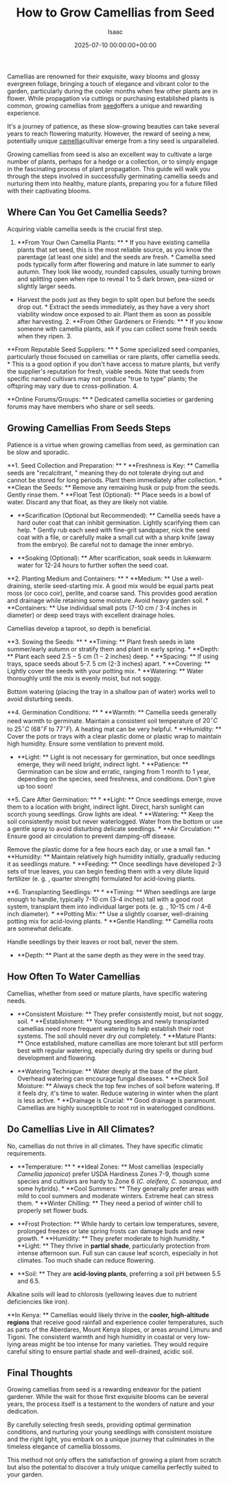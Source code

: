 ﻿---
title: How to Grow Camellias from Seed
description: Camellias are renowned for their exquisite, waxy blooms and glossy evergreen foliage, bringing a touch of elegance and vibrant color to the garden,...
slug: /how-to-grow-camellias-from-seed/
date: 2025-07-10 00:00:00+00:00
lastmod: 2025-07-10 00:00:00+03:00
author: Isaac
categories:

- Guides

- Gardening

- Flower Gardening
tags:

- guides

- camellia

- seed
layout: post
post-type: article
---

Camellias are renowned for their exquisite, waxy blooms and glossy evergreen foliage, bringing a touch of elegance and vibrant color to the garden, particularly during the cooler months when few other plants are in flower. While propagation via cuttings or purchasing established plants is common, growing camellias from [seed](https://pestpolicy.com/how-to-determine-if-old-seeds-are-still-good-for-planting/)offers a unique and rewarding experience.

It's a journey of patience, as these slow-growing beauties can take several years to reach flowering maturity. However, the reward of seeing a new, potentially unique [camellia](https://pestpolicy.com/how-to-grow-camellias/)cultivar emerge from a tiny seed is unparalleled.

Growing camellias from seed is also an excellent way to cultivate a large number of plants, perhaps for a hedge or a collection, or to simply engage in the fascinating process of plant propagation. This guide will walk you through the steps involved in successfully germinating camellia seeds and nurturing them into healthy, mature plants, preparing you for a future filled with their captivating blooms.

##  Where Can You Get Camellia Seeds?

Acquiring viable camellia seeds is the crucial first step.

1. **From Your Own Camellia Plants: ** * If you have existing camellia plants that set seed, this is the most reliable source, as you know the parentage (at least one side) and the seeds are fresh. * Camellia seed pods typically form after flowering and mature in late summer to early autumn. They look like woody, rounded capsules, usually turning brown and splitting open when ripe to reveal 1 to 5 dark brown, pea-sized or slightly larger seeds.

* Harvest the pods just as they begin to split open but before the seeds drop out. * Extract the seeds immediately, as they have a very short viability window once exposed to air. Plant them as soon as possible after harvesting. 2. **From Other Gardeners or Friends: ** * If you know someone with camellia plants, ask if you can collect some fresh seeds when they ripen. 3.

**From Reputable Seed Suppliers: ** * Some specialized seed companies, particularly those focused on camellias or rare plants, offer camellia seeds. * This is a good option if you don't have access to mature plants, but verify the supplier's reputation for fresh, viable seeds. Note that seeds from specific named cultivars may not produce "true to type" plants; the offspring may vary due to cross-pollination. 4.

**Online Forums/Groups: ** * Dedicated camellia societies or gardening forums may have members who share or sell seeds.

##  Growing Camellias From Seeds Steps

Patience is a virtue when growing camellias from seed, as germination can be slow and sporadic.

**1. Seed Collection and Preparation: ** * **Freshness is Key: ** Camellia seeds are "recalcitrant, " meaning they do not tolerate drying out and cannot be stored for long periods. Plant them immediately after collection. * **Clean the Seeds: ** Remove any remaining husk or pulp from the seeds. Gently rinse them. * **Float Test (Optional): ** Place seeds in a bowl of water. Discard any that float, as they are likely not viable.

* **Scarification (Optional but Recommended): ** Camellia seeds have a hard outer coat that can inhibit germination. Lightly scarifying them can help. * Gently rub each seed with fine-grit sandpaper, nick the seed coat with a file, or carefully make a small cut with a sharp knife (away from the embryo). Be careful not to damage the inner embryo.

* **Soaking (Optional): ** After scarification, soak seeds in lukewarm water for 12-24 hours to further soften the seed coat.

**2. Planting Medium and Containers: ** * **Medium: ** Use a well-draining, sterile seed-starting mix. A good mix would be equal parts peat moss (or coco coir), perlite, and coarse sand. This provides good aeration and drainage while retaining some moisture. Avoid heavy garden soil. * **Containers: ** Use individual small pots (7-10 cm / 3-4 inches in diameter) or deep seed trays with excellent drainage holes.

Camellias develop a taproot, so depth is beneficial.

**3. Sowing the Seeds: ** * **Timing: ** Plant fresh seeds in late summer/early autumn or stratify them and plant in early spring. * **Depth: ** Plant each seed $2. 5-5$ cm ($1-2$ inches) deep. * **Spacing: ** If using trays, space seeds about 5-7. 5 cm (2-3 inches) apart. * **Covering: ** Lightly cover the seeds with your potting mix. * **Watering: ** Water thoroughly until the mix is evenly moist, but not soggy.

Bottom watering (placing the tray in a shallow pan of water) works well to avoid disturbing seeds.

**4. Germination Conditions: ** * **Warmth: ** Camellia seeds generally need warmth to germinate. Maintain a consistent soil temperature of $20^\circ C$ to $25^\circ C$ ($68^\circ F$ to $77^\circ F$). A heating mat can be very helpful. * **Humidity: ** Cover the pots or trays with a clear plastic dome or plastic wrap to maintain high humidity. Ensure some ventilation to prevent mold.

* **Light: ** Light is not necessary for germination, but once seedlings emerge, they will need bright, indirect light. * **Patience: ** Germination can be slow and erratic, ranging from 1 month to 1 year, depending on the species, seed freshness, and conditions. Don't give up too soon!

**5. Care After Germination: ** * **Light: ** Once seedlings emerge, move them to a location with bright, indirect light. Direct, harsh sunlight can scorch young seedlings. Grow lights are ideal. * **Watering: ** Keep the soil consistently moist but never waterlogged. Water from the bottom or use a gentle spray to avoid disturbing delicate seedlings. * **Air Circulation: ** Ensure good air circulation to prevent damping-off disease.

Remove the plastic dome for a few hours each day, or use a small fan. * **Humidity: ** Maintain relatively high humidity initially, gradually reducing it as seedlings mature. * **Feeding: ** Once seedlings have developed 2-3 sets of true leaves, you can begin feeding them with a very dilute liquid fertilizer (e. g. , quarter strength) formulated for acid-loving plants.

**6. Transplanting Seedlings: ** * **Timing: ** When seedlings are large enough to handle, typically 7-10 cm (3-4 inches) tall with a good root system, transplant them into individual larger pots (e. g. , 10-15 cm / 4-6 inch diameter). * **Potting Mix: ** Use a slightly coarser, well-draining potting mix for acid-loving plants. * **Gentle Handling: ** Camellia roots are somewhat delicate.

Handle seedlings by their leaves or root ball, never the stem.

* **Depth: ** Plant at the same depth as they were in the seed tray.

##  How Often To Water Camellias

Camellias, whether from seed or mature plants, have specific watering needs.

* **Consistent Moisture: ** They prefer consistently moist, but not soggy, soil. * **Establishment: ** Young seedlings and newly transplanted camellias need more frequent watering to help establish their root systems. The soil should never dry out completely. * **Mature Plants: ** Once established, mature camellias are more tolerant but still perform best with regular watering, especially during dry spells or during bud development and flowering.

* **Watering Technique: ** Water deeply at the base of the plant. Overhead watering can encourage fungal diseases. * **Check Soil Moisture: ** Always check the top few inches of soil before watering. If it feels dry, it's time to water. Reduce watering in winter when the plant is less active. * **Drainage is Crucial: ** Good drainage is paramount. Camellias are highly susceptible to root rot in waterlogged conditions.

##  Do Camellias Live in All Climates?

No, camellias do not thrive in all climates. They have specific climatic requirements.

* **Temperature: ** * **Ideal Zones: ** Most camellias (especially *Camellia japonica*) prefer USDA Hardiness Zones 7-9, though some species and cultivars are hardy to Zone 6 (*C. oleifera*, *C. sasanqua*, and some hybrids). * **Cool Summers: ** They generally prefer areas with mild to cool summers and moderate winters. Extreme heat can stress them. * **Winter Chilling: ** They need a period of winter chill to properly set flower buds.

* **Frost Protection: ** While hardy to certain low temperatures, severe, prolonged freezes or late spring frosts can damage buds and new growth. * **Humidity: ** They prefer moderate to high humidity. * **Light: ** They thrive in **partial shade**, particularly protection from intense afternoon sun. Full sun can cause leaf scorch, especially in hot climates. Too much shade can reduce flowering.

* **Soil: ** They are **acid-loving plants**, preferring a soil pH between $5. 5$ and $6. 5$.

Alkaline soils will lead to chlorosis (yellowing leaves due to nutrient deficiencies like iron).

**In Kenya: ** Camellias would likely thrive in the **cooler, high-altitude regions** that receive good rainfall and experience cooler temperatures, such as parts of the Aberdares, Mount Kenya slopes, or areas around Limuru and Tigoni. The consistent warmth and high humidity in coastal or very low-lying areas might be too intense for many varieties. They would require careful siting to ensure partial shade and well-drained, acidic soil.

##  Final Thoughts

Growing camellias from seed is a rewarding endeavor for the patient gardener. While the wait for those first exquisite blooms can be several years, the process itself is a testament to the wonders of nature and your dedication.

By carefully selecting fresh seeds, providing optimal germination conditions, and nurturing your young seedlings with consistent moisture and the right light, you embark on a unique journey that culminates in the timeless elegance of camellia blossoms.

This method not only offers the satisfaction of growing a plant from scratch but also the potential to discover a truly unique camellia perfectly suited to your garden.
